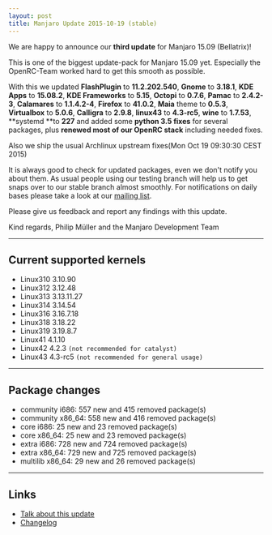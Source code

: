 ```yaml
---
layout: post
title: Manjaro Update 2015-10-19 (stable)
---
```


We are happy to announce our **third update** for Manjaro 15.09 (Bellatrix)!

This is one of the biggest update-pack for Manjaro 15.09 yet. Especially the OpenRC-Team worked hard to get this smooth as possible.

With this we updated **FlashPlugin** to **11.2.202.540**, **Gnome** to **3.18.1**, **KDE Apps** to **15.08.2**, **KDE Frameworks** to **5.15**, **Octopi** to **0.7.6**, **Pamac** to **2.4.2-3**, **Calamares** to **1.1.4.2-4**, **Firefox** to **41.0.2**, **Maia** theme to **0.5.3**, **Virtualbox** to **5.0.6**, **Calligra** to **2.9.8**, **linux43** to **4.3-rc5**, **wine** to **1.7.53**, **systemd **to **227** and added some **python 3.5 fixes** for several packages, plus **renewed most of our OpenRC stack** including needed fixes.

Also we ship the usual Archlinux upstream fixes(Mon Oct 19 09:30:30 CEST 2015)

It is always good to check for updated packages, even we don't notify you about them. As usual people using our testing branch will help us to get snaps over to our stable branch almost smoothly. For notifications on daily bases please take a look at our [mailing list](https://lists.manjaro.org/pipermail/manjaro-packages/).

Please give us feedback and report any findings with this update.

Kind regards,
Philip Müller and the Manjaro Development Team

----

## Current supported kernels

* Linux310 3.10.90
* Linux312 3.12.48
* Linux313 3.13.11.27
* Linux314 3.14.54
* Linux316 3.16.7.18
* Linux318 3.18.22
* Linux319 3.19.8.7
* Linux41  4.1.10
* Linux42  4.2.3 `(not recommended for catalyst)`
* Linux43  4.3-rc5 `(not recommended for general usage)`

----

## Package changes

* community i686:  557 new and 415 removed package(s)
* community x86_64:  558 new and 416 removed package(s)
* core i686:  25 new and 23 removed package(s)
* core x86_64:  25 new and 23 removed package(s)
* extra i686:  728 new and 724 removed package(s)
* extra x86_64:  729 new and 725 removed package(s)
* multilib x86_64:  29 new and 26 removed package(s)

----

## Links

* [Talk about this update](https://forum.manjaro.org/index.php?topic=27567.0)
* [Changelog](https://lists.manjaro.org/pipermail/manjaro-packages/Week-of-Mon-20151019/004606.html)
